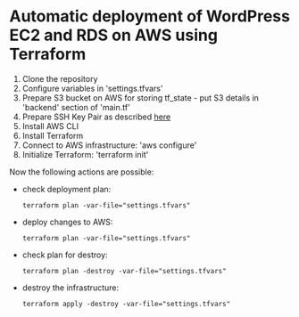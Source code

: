 # Automatic deployment of WordPress EC2 and RDS on AWS using Terraform

1. Clone the repository
1. Configure variables in 'settings.tfvars'
1. Prepare S3 bucket on AWS for storing tf_state - put S3 details in 'backend' section of 'main.tf'
1. Prepare SSH Key Pair as described [here](terraform/ssh_keys/readme_keys.md)
1. Install AWS CLI
1. Install Terraform
1. Connect to AWS infrastructure: 'aws configure'
1. Initialize Terraform: 'terraform init'


Now the following actions are possible:
- check deployment plan:
    ```
    terraform plan -var-file="settings.tfvars"
    ```
- deploy changes to AWS:
    ```
    terraform plan -var-file="settings.tfvars"
    ```
- check plan for destroy:
    ```
    terraform plan -destroy -var-file="settings.tfvars"
    ```
- destroy the infrastructure:
    ```
    terraform apply -destroy -var-file="settings.tfvars"
    ```
